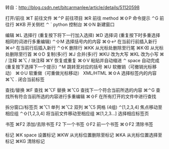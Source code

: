 转自：http://blog.csdn.net/bitcarmanlee/article/details/51120598

打开/前往 
⌘T 前往文件 
⌘⌃P 前往项目 
⌘R 前往 method 
⌘⇧P 命令提示 
⌃G 前往行 
⌘KB 开关侧栏 
⌃ ` python 控制台 
⌘⇧N 新建窗口

编辑 
⌘L 选择行 (重复按下将下一行加入选择) 
⌘D 选择词 (重复按下时多重选择相同的词进行多重编辑) 
⌃⇧M 选择括号内的内容 
⌘⇧↩ 在当前行前插入新行 
⌘↩ 在当前行后插入新行 
⌃⇧K 删除行 
⌘KK 从光标处删除至行尾 
⌘K⌫ 从光标处删除至行首 
⌘⇧D 复制(多)行 
⌘J 合并(多)行 
⌘KU 改为大写 
⌘KL 改为小写 
⌘ / 注释 
⌘⌥ / 块注释 
⌘Y 恢复或重复 
⌘⇧V 粘贴并自动缩进 
⌃ space 自动完成(重复按下选择下一个提示) 
⌃M 跳转至对应的括号 
⌘U 软撤销（可撤销光标移动） 
⌘⇧U 软重做（可重做光标移动） 
XML/HTML 
⌘⇧A 选择标签内的内容 
⌘⌥ . 闭合当前标签

查找/替换 
⌘F 查找 
⌘⌥F 替换 
⌘⌥G 查找下一个符合当前所选的内容 
⌘⌃G 查找所有符合当前所选的内容进行多重编辑 
⌘⇧F 在所有打开的文件中进行查找

拆分窗口/标签页 
⌘⌥1 单列 
⌘⌥2 双列 
⌘⌥5 网格 (4组) 
⌃[1,2,3,4] 焦点移动至相应组 
⌃⇧[1,2,3,4] 将当前文件移动至相应组 
⌘[1,2,3…] 选择相应标签页

书签 
⌘F2 添加/去除书签 
F2 下一个书签 
⇧F2 前一个书签 
⌘⇧F2 清除书签

标记 
⌘K space 设置标记 
⌘KW 从光标位置删除至标记 
⌘KA 从光标位置选择至标记 
⌘KG 清除标记